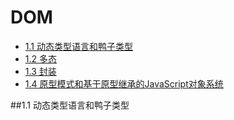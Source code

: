 # DOM

- <a href="#no1">1.1 动态类型语言和鸭子类型</a>
- <a href="#no2">1.2 多态</a>
- <a href="#no3">1.3 封装</a>
- <a href="#no4">1.4 原型模式和基于原型继承的JavaScript对象系统</a>



##<a name="no1">1.1 动态类型语言和鸭子类型</a>
